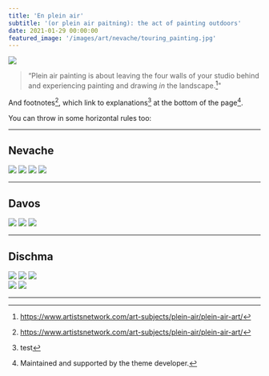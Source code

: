 ```yaml
---
title: 'En plein air'
subtitle: '(or plein air paitning): the act of painting outdoors'
date: 2021-01-29 00:00:00
featured_image: '/images/art/nevache/touring_painting.jpg'
---
```


![](/images/fill/close_up_of_me_painting.jpeg)

> “Plein air painting is about leaving the four walls of your studio behind and experiencing painting and drawing *in* the landscape.[^1]"


And footnotes[^1], which link to explanations[^2] at the bottom of the page[^3].

[^1]: https://www.artistsnetwork.com/art-subjects/plein-air/plein-air-art/
[^2]: test
[^3]: Maintained and supported by the theme developer.

You can throw in some horizontal rules too:

---

## Nevache

<div class="gallery" data-columns="3">
	<img src="/images/art/nevache/holding_painting.jpg">
	<img src="/images/art/nevache/me_painting.jpeg">
	<img src="/images/art/nevache/backpack_painting.jpg">
	<img src="/images/art/nevache/touring_painting.jpg">
</div>


---


## Davos

<div class="gallery" data-columns="3">
	<img src="/images/art/davos/stage1_vert.jpg">
	<img src="/images/art/davos/complete_vert2.jpg">
	<img src="/images/art/davos/complete_vert_ground.jpg">

	
</div>


---

## Dischma

<div class="gallery" data-columns="1">
	<img src="/images/art/dischma/stage1_vert.jpg">
	<img src="/images/art/dischma/stage2_vert.jpg">
	<img src="/images/art/dischma/complete_hold_vert.jpg">
	
</div>

<div class="gallery" data-columns="2">
	<img src="/images/art/dischma/holding_fisheye.jpg">
	<img src="/images/art/dischma/on_ground_with_skis.jpg">
	
</div>


---

<!-- <a href="https://jekyllthemes.io/theme/index-portfolio-jekyll-theme" class="button button--large">Get This Theme</a> -->
